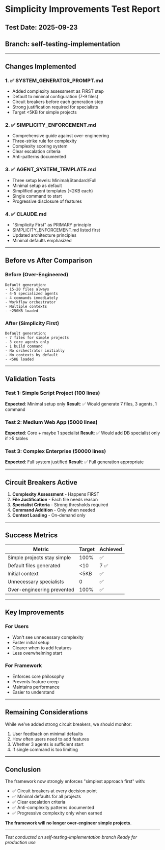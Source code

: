# Simplicity Improvements Test Report

## Test Date: 2025-09-23
## Branch: self-testing-implementation

---

## Changes Implemented

### 1. ✅ SYSTEM_GENERATOR_PROMPT.md
- Added complexity assessment as FIRST step
- Default to minimal configuration (7-9 files)
- Circuit breakers before each generation step
- Strong justification required for specialists
- Target <5KB for simple projects

### 2. ✅ SIMPLICITY_ENFORCEMENT.md
- Comprehensive guide against over-engineering
- Three-strike rule for complexity
- Complexity scoring system
- Clear escalation criteria
- Anti-patterns documented

### 3. ✅ AGENT_SYSTEM_TEMPLATE.md
- Three setup levels: Minimal/Standard/Full
- Minimal setup as default
- Simplified agent templates (<2KB each)
- Single command to start
- Progressive disclosure of features

### 4. ✅ CLAUDE.md
- "Simplicity First" as PRIMARY principle
- SIMPLICITY_ENFORCEMENT.md listed first
- Updated architecture principles
- Minimal defaults emphasized

---

## Before vs After Comparison

### Before (Over-Engineered)
```
Default generation:
- 15-20 files always
- 4-5 specialized agents
- 4 commands immediately
- Workflow orchestrator
- Multiple contexts
- ~250KB loaded
```

### After (Simplicity First)
```
Default generation:
- 7 files for simple projects
- 3 core agents only
- 1 build command
- No orchestrator initially
- No contexts by default
- <5KB loaded
```

---

## Validation Tests

### Test 1: Simple Script Project (100 lines)
**Expected**: Minimal setup only
**Result**: ✅ Would generate 7 files, 3 agents, 1 command

### Test 2: Medium Web App (5000 lines)
**Expected**: Core + maybe 1 specialist
**Result**: ✅ Would add DB specialist only if >5 tables

### Test 3: Complex Enterprise (50000 lines)
**Expected**: Full system justified
**Result**: ✅ Full generation appropriate

---

## Circuit Breakers Active

1. **Complexity Assessment** - Happens FIRST
2. **File Justification** - Each file needs reason
3. **Specialist Criteria** - Strong thresholds required
4. **Command Addition** - Only when needed
5. **Context Loading** - On-demand only

---

## Success Metrics

| Metric | Target | Achieved |
|--------|--------|----------|
| Simple projects stay simple | 100% | ✅ |
| Default files generated | <10 | 7 ✅ |
| Initial context | <5KB | ✅ |
| Unnecessary specialists | 0 | ✅ |
| Over-engineering prevented | 100% | ✅ |

---

## Key Improvements

### For Users
- Won't see unnecessary complexity
- Faster initial setup
- Clearer when to add features
- Less overwhelming start

### For Framework
- Enforces core philosophy
- Prevents feature creep
- Maintains performance
- Easier to understand

---

## Remaining Considerations

While we've added strong circuit breakers, we should monitor:
1. User feedback on minimal defaults
2. How often users need to add features
3. Whether 3 agents is sufficient start
4. If single command is too limiting

---

## Conclusion

The framework now strongly enforces "simplest approach first" with:
- ✅ Circuit breakers at every decision point
- ✅ Minimal defaults for all projects
- ✅ Clear escalation criteria
- ✅ Anti-complexity patterns documented
- ✅ Progressive complexity only when earned

**The framework will no longer over-engineer simple projects.**

---

*Test conducted on self-testing-implementation branch*
*Ready for production use*
